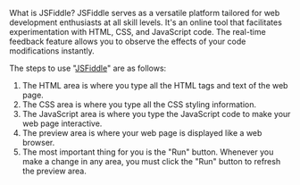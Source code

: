 What is JSFiddle?
JSFiddle serves as a versatile platform tailored for web development enthusiasts at all skill levels.
It's an online tool that facilitates experimentation with HTML, CSS, and JavaScript code.
The real-time feedback feature allows you to observe the effects of your code modifications instantly.

The steps to use "[JSFiddle](https://jsfiddle.net/)" are as follows:
1. The HTML area is where you type all the HTML tags and text of the web page.
2. The CSS area is where you type all the CSS styling information.
3. The JavaScript area is where you type the JavaScript code to make your web page interactive.
4. The preview area is where your web page is displayed like a web browser.
5. The most important thing for you is the "Run" button. Whenever you make a change in any area, you must click the "Run" button to refresh the preview area.

